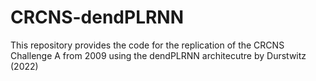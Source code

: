 # CRCNS-dendPLRNN
This repository provides the code for the replication of the CRCNS Challenge A from 2009 using the dendPLRNN architecutre by Durstwitz (2022)
